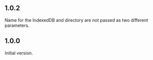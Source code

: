 ## 1.0.2

Name for the IndexedDB and directory are not passed as two different parameters.

## 1.0.0

Initial version.
